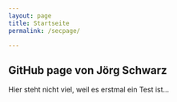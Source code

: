 ```yaml
---
layout: page
title: Startseite
permalink: /secpage/  

---
```


## GitHub page von Jörg Schwarz

Hier steht nicht viel, weil es erstmal ein Test ist...
